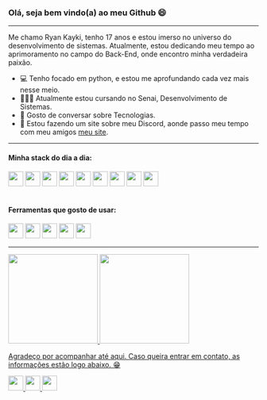 ### Olá, seja bem vindo(a) ao meu Github 😄

----

Me chamo Ryan Kayki, tenho 17 anos e estou imerso no universo do desenvolvimento de sistemas. Atualmente, estou dedicando meu tempo ao aprimoramento no campo do Back-End, onde encontro minha verdadeira paixão.

- 💻 Tenho focado em python, e estou me aprofundando cada vez mais nesse meio.
- 👨🏾‍💻 Atualmente estou cursando no Senai, Desenvolvimento de Sistemas.
- 👥 Gosto de conversar sobre Tecnologias.
- 🔗 Estou fazendo um site sobre meu Discord, aonde passo meu tempo com meu amigos [meu site](https://reddogsz.github.io/OS-CARA-TANKA/).

----

#### Minha stack do dia a dia: 
<div>
  <img height="30em" src="https://img.shields.io/badge/Python-3776AB?style=for-the-badge&logo=python&logoColor=white">
  <img height="30em" src="https://img.shields.io/badge/HTML5-E34F26?style=for-the-badge&logo=html5&logoColor=white">
  <img height="30em" src="https://img.shields.io/badge/CSS3-1572B6?style=for-the-badge&logo=css3&logoColor=white">
  <img height="30em" src="https://img.shields.io/badge/JavaScript-F7DF1E?style=for-the-badge&logo=javascript&logoColor=white">
  <img height="30em" src="https://img.shields.io/badge/GIT-E34F26?style=for-the-badge&logo=git&logoColor=white">
  <img height="30em" src="https://img.shields.io/badge/GITHUB-2D333B?style=for-the-badge&logo=github&logoColor=white">
  <img height="30em" src="https://img.shields.io/badge/Windows-0078D6?style=for-the-badge&logo=windows&logoColor=white">
  <img height="30em" src="https://img.shields.io/badge/Ubuntu-E95420?style=for-the-badge&logo=ubuntu&logoColor=white">
  <img height="30em" src="https://img.shields.io/badge/Bootstrap-563D7C?style=for-the-badge&logo=bootstrap&logoColor=white">
  
</div>
</br>

#### Ferramentas que gosto de usar:
<div>
    <img height="30em" src="https://img.shields.io/badge/Visual_Studio_Code-0078D4?style=for-the-badge&logo=visual%20studio%20code&logoColor=white">
    <img height="30em" src="https://img.shields.io/badge/Sublime_Text-FF9800?style=for-the-badge&logo=sublime-text&logoColor=white">
    <img height="30em" src="https://img.shields.io/badge/Inkscape-000000?style=for-the-badge&logo=inkscape&logoColor=white">
    <img height="30em" src="https://img.shields.io/badge/Figma-F24E1E?style=for-the-badge&logo=figma&logoColor=white">
    <img height="30em" src="https://img.shields.io/badge/VirtualBox-183A61?style=for-the-badge&logo=virtualbox&logoColor=white">

</div>

----

<div>
<a href="https://github.com/RyanKayki">
<img loading="lazy" height="180em" src="https://github-readme-stats.vercel.app/api/top-langs/?username=RyanKayki&layout=compact&langs_count=7&theme=dobrinext-midnight&bg_color=0d1117&text_color=c9d1d9"/>
<img loading="lazy" height="180em" src="https://github-readme-stats.vercel.app/api?username=RyanKayki&show_icons=true&theme=dobrinext-midnight&include_all_commits=true&count_private=true&bg_color=0d1117&text_color=c9d1d9&hide=css,html,c%23&langs_count=10&layout=compact"/>
</div>

<p align="left">Agradeço por acompanhar até aqui. Caso queira entrar em contato, as informações estão logo abaixo. 😁</p>

<a href="https://www.linkedin.com/in/ryan-kayki-pedroso-santos-752723294/">
  <img height="30em" src="https://img.shields.io/badge/LINKEDIN-0077B5?style=for-the-badge&logo=linkedin&logoColor=white">
</a>

<a href="mailto:ryan.santos.senai@gmail.com">
  <img height="30em" src="https://img.shields.io/badge/EMAIL-BB001B?style=for-the-badge&logo=gmail&logoColor=white">
</a>

<a href="https://www.instagram.com/ryan.kpssz/" target="blank">
  <img height="30em" src="https://img.shields.io/badge/-Instagram-%23E4405F?style=for-the-badge&logo=instagram&logoColor=white">
</a>

